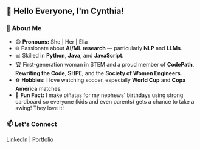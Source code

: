 ## 👋 Hello Everyone, I'm Cynthia!  

### 🚀 About Me  
- 😄 **Pronouns:** She | Her | Ella  
- 🌐 Passionate about **AI/ML research** — particularly **NLP** and **LLMs**.  
- 📊 Skilled in **Python**, **Java**, and **JavaScript**.  
- 🏆 First-generation woman in STEM and a proud member of **CodePath**, **Rewriting the Code**, **SHPE**, and the **Society of Women Engineers**.  
- ⚽ **Hobbies:** I love watching soccer, especially **World Cup** and **Copa América** matches.  
- 🎉 **Fun Fact:** I make piñatas for my nephews' birthdays using strong cardboard so everyone (kids and even parents) gets a chance to take a swing! They love it!

### 📫 Let's Connect  
[LinkedIn](https://www.linkedin.com/in/cynthia-carnero/) | [Portfolio](https://cynthiacr.github.io/portfolio_cynthia/)  
